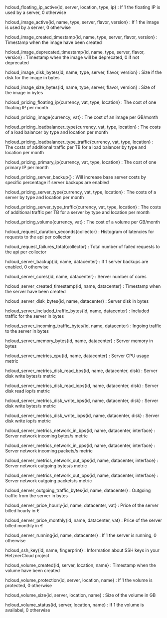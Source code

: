 hcloud_floating_ip_active{id, server, location, type, ip}
: If 1 the floating IP is used by a server, 0 otherwise

hcloud_image_active{id, name, type, server, flavor, version}
: If 1 the image is used by a server, 0 otherwise

hcloud_image_created_timestamp{id, name, type, server, flavor, version}
: Timestamp when the image have been created

hcloud_image_deprecated_timestamp{id, name, type, server, flavor, version}
: Timestamp when the image will be deprecated, 0 if not deprecated

hcloud_image_disk_bytes{id, name, type, server, flavor, version}
: Size if the disk for the image in bytes

hcloud_image_size_bytes{id, name, type, server, flavor, version}
: Size of the image in bytes

hcloud_pricing_floating_ip{currency, vat, type, location}
: The cost of one floating IP per month

hcloud_pricing_image{currency, vat}
: The cost of an image per GB/month

hcloud_pricing_loadbalancer_type{currency, vat, type, location}
: The costs of a load balancer by type and location per month

hcloud_pricing_loadbalancer_type_traffic{currency, vat, type, location}
: The costs of additional traffic per TB for a load balancer by type and location per month

hcloud_pricing_primary_ip{currency, vat, type, location}
: The cost of one primary IP per month

hcloud_pricing_server_backup{}
: Will increase base server costs by specific percentage if server backups are enabled

hcloud_pricing_server_type{currency, vat, type, location}
: The costs of a server by type and location per month

hcloud_pricing_server_type_traffic{currency, vat, type, location}
: The costs of additional traffic per TB for a server by type and location per month

hcloud_pricing_volume{currency, vat}
: The cost of a volume per GB/month

hcloud_request_duration_seconds{collector}
: Histogram of latencies for requests to the api per collector

hcloud_request_failures_total{collector}
: Total number of failed requests to the api per collector

hcloud_server_backup{id, name, datacenter}
: If 1 server backups are enabled, 0 otherwise

hcloud_server_cores{id, name, datacenter}
: Server number of cores

hcloud_server_created_timestamp{id, name, datacenter}
: Timestamp when the server have been created

hcloud_server_disk_bytes{id, name, datacenter}
: Server disk in bytes

hcloud_server_included_traffic_bytes{id, name, datacenter}
: Included traffic for the server in bytes

hcloud_server_incoming_traffic_bytes{id, name, datacenter}
: Ingoing traffic to the server in bytes

hcloud_server_memory_bytes{id, name, datacenter}
: Server memory in bytes

hcloud_server_metrics_cpu{id, name, datacenter}
: Server CPU usage metric

hcloud_server_metrics_disk_read_bps{id, name, datacenter, disk}
: Server disk write bytes/s metric

hcloud_server_metrics_disk_read_iops{id, name, datacenter, disk}
: Server disk read iop/s metric

hcloud_server_metrics_disk_write_bps{id, name, datacenter, disk}
: Server disk write bytes/s metric

hcloud_server_metrics_disk_write_iops{id, name, datacenter, disk}
: Server disk write iop/s metric

hcloud_server_metrics_network_in_bps{id, name, datacenter, interface}
: Server network incoming bytes/s metric

hcloud_server_metrics_network_in_pps{id, name, datacenter, interface}
: Server network incoming packets/s metric

hcloud_server_metrics_network_out_bps{id, name, datacenter, interface}
: Server network outgoing bytes/s metric

hcloud_server_metrics_network_out_pps{id, name, datacenter, interface}
: Server network outgoing packets/s metric

hcloud_server_outgoing_traffic_bytes{id, name, datacenter}
: Outgoing traffic from the server in bytes

hcloud_server_price_hourly{id, name, datacenter, vat}
: Price of the server billed hourly in €

hcloud_server_price_monthly{id, name, datacenter, vat}
: Price of the server billed monthly in €

hcloud_server_running{id, name, datacenter}
: If 1 the server is running, 0 otherwise

hcloud_ssh_key{id, name, fingerprint}
: Information about SSH keys in your HetznerCloud project

hcloud_volume_created{id, server, location, name}
: Timestamp when the volume have been created

hcloud_volume_protection{id, server, location, name}
: If 1 the volume is protected, 0 otherwise

hcloud_volume_size{id, server, location, name}
: Size of the volume in GB

hcloud_volume_status{id, server, location, name}
: If 1 the volume is availabel, 0 otherwise
